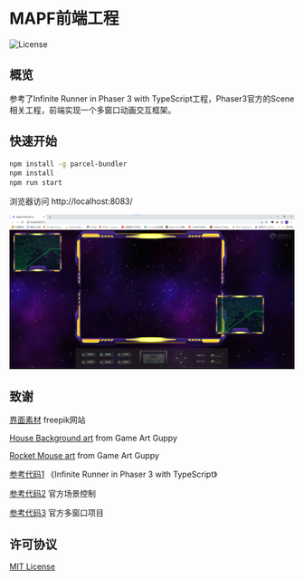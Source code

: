 # MAPF前端工程

![License](https://img.shields.io/badge/license-MIT-green)

## 概览

参考了Infinite Runner in Phaser 3 with TypeScript工程，Phaser3官方的Scene相关工程，前端实现一个多窗口动画交互框架。

## 快速开始


```bash
npm install -g parcel-bundler
npm install
npm run start
```

浏览器访问 http://localhost:8083/

![Alt text](../../docs/images/fui.png "a title")

## 致谢

[界面素材](https://www.freepik.com/search?format=search&page=2&query=hud+interface&selection=1) freepik网站

[House Background art](https://www.gameartguppy.com/shop/house-1-repeatable-background/) from Game Art Guppy

[Rocket Mouse art](https://www.gameartguppy.com/shop/rocket-mouse-game-art-character/) from Game Art Guppy

[参考代码1](https://github.com/ourcade/infinite-runner-template-phaser3) 《Infinite Runner in Phaser 3 with TypeScript》

[参考代码2](https://github.com/photonstorm/phaser3-examples/tree/master/public/src/scenes/tutorial) 官方场景控制

[参考代码3](https://github.com/photonstorm/phaser3-examples/tree/master/public/src/scenes/multi%20demo) 官方多窗口项目


## 许可协议

[MIT License](https://github.com/ourcade/infinite-runner-template-phaser3/blob/master/LICENSE)
